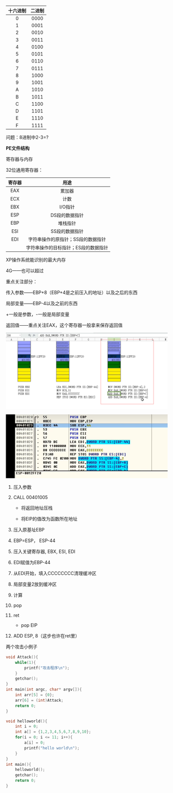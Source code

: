 | 十六进制 | 二进制 |
| :------: | :----: |
|    0     |  0000  |
|    1     |  0001  |
|    2     |  0010  |
|    3     |  0011  |
|    4     |  0100  |
|    5     |  0101  |
|    6     |  0110  |
|    7     |  0111  |
|    8     |  1000  |
|    9     |  1001  |
|    A     |  1010  |
|    B     |  1011  |
|    C     |  1100  |
|    D     |  1101  |
|    E     |  1110  |
|    F     |  1111  |

问题：8进制中2-3=?

**PE文件结构**



寄存器与内存

32位通用寄存器：

| 寄存器 |                 用途                 |
| :----: | :----------------------------------: |
|  EAX   |                累加器                |
|  ECX   |                 计数                 |
|  EBX   |               I/O指针                |
|  ESP   |            DS段的数据指针            |
|  EBP   |               堆栈指针               |
|  ESI   |            SS段的数据指针            |
|  EDI   |  字符串操作的原指针；SS段的数据指针  |
|        | 字符串操作的目标指针；ES段的数据指针 |

XP操作系统能识别的最大内存

4G——也可以超过



重点关注部分：

传入参数——EBP+8（EBP+4是之前压入的地址）以及之后的东西

局部变量——EBP-4以及之前的东西

+一般是参数，-一般是局部变量

返回值——重点关注EAX，这个寄存器一般拿来保存返回值



![image-20230719185414411](https://raw.githubusercontent.com/mowang111/image-hosting/master/img/image-20230719185414411.png)



![image-20230719190113865](https://raw.githubusercontent.com/mowang111/image-hosting/master/img/image-20230719190113865.png)

1. 压入参数

2. CALL 00401005

   + 将返回地址压栈

   + 将EIP的值改为函数所在地址

3. 压入原基址EBP

4. EBP=ESP， ESP-44

5. 压入关键寄存器, EBX, ESI, EDI

6. EDI赋值为EBP-44 

7. 从EDI开始，填入CCCCCCCC清理缓冲区
8. 局部变量2放到缓冲区
9. 计算
10. pop
11. ret
    + pop EIP
12. ADD ESP, 8（这步也许在ret里）



两个攻击小例子

```c
void Attack(){
    while(1){
        printf("攻击程序\n");
    }
    getchar();
}
int main(int argc, char* argv[]){
    int arr[5] = {0};
    arr[6] = (int)Attack;
    return 0;
}
```



```c
void helloworld(){
    int i = 0;
    int a[] = {1,2,3,4,5,6,7,8,9,10};
    for(i = 0; i <= 11; i++){
        a[i] = 0;
        printf("hello world\n");
    }
}
int main(){
    helloworld();
    getchar();
    return 0;
}
```



